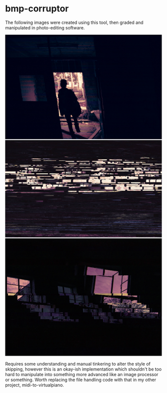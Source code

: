 # bmp-corruptor

The following images were created using this tool, then graded and manipulated in photo-editing software.

![first image](img/hytxgEv.jpg)
![second image](img/rYuVo5i.jpg)
![third image](img/wRzi5qZ.jpg)

Requires some understanding and manual tinkering to alter the style of skipping, however this is an okay-ish implementation which shouldn't be too hard to manipulate into something more advanced like an image processor or something. Worth replacing the file handling code with that in my other project, midi-to-virtualpiano.
